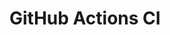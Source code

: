 # GitHub Actions CI
















































































































































































































































































































































































































































































































































